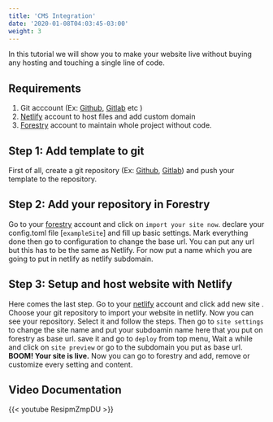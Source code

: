 ```yaml
---
title: 'CMS Integration'
date: '2020-01-08T04:03:45-03:00'
weight: 3
---
```


In this tutorial we will show you to make your website live without buying any hosting and touching a single line of code.

## Requirements

1. Git acccount (Ex: [Github](https://github.com/), [Gitlab](https://gitlab.com/) etc )
1. [Netlify](https://bit.ly/netlify-account) account to host files and add custom domain
1. [Forestry](https://bit.ly/forestry-account) account to maintain whole project without code.

## Step 1: Add template to git

First of all, create a git repository (Ex: [Github](https://github.com/), [Gitlab](https://gitlab.com/)) and push your template to the repository.

## Step 2: Add your repository in Forestry

Go to your [forestry](https://bit.ly/forestry-account) account and click on `import your site now`. declare your config.toml file \[`exampleSite`\] and fill up basic settings. Mark everything done then go to configuration to change the base url. You can put any url but this has to be the same as Netlify. For now put a name which you are going to put in netlify as netlify subdomain.

## Step 3: Setup and host website with Netlify

Here comes the last step. Go to your [netlify](https://bit.ly/netlify-account) account and click add new site . Choose your git repository to import your website in netlify. Now you can see your repository. Select it and follow the steps. Then go to `site settings` to change the site name and put your subdoamin name here that you put on forestry as base url. save it and go to `deploy` from top menu, Wait a while and click on `site preview` or go to the subdomain you put as base url. **BOOM! Your site is live.** Now you can go to forestry and add, remove or customize every setting and content.

## Video Documentation

{{< youtube ResipmZmpDU >}}
